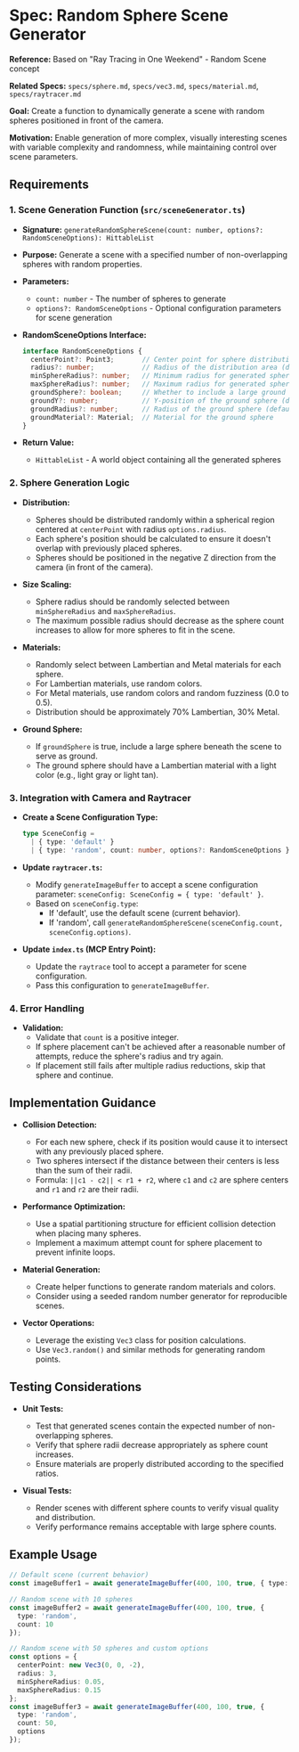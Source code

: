 # Spec: Random Sphere Scene Generator

**Reference:** Based on "Ray Tracing in One Weekend" - Random Scene concept

**Related Specs:** `specs/sphere.md`, `specs/vec3.md`, `specs/material.md`, `specs/raytracer.md`

**Goal:** Create a function to dynamically generate a scene with random spheres positioned in front of the camera.

**Motivation:** Enable generation of more complex, visually interesting scenes with variable complexity and randomness, while maintaining control over scene parameters.

## Requirements

### 1. Scene Generation Function (`src/sceneGenerator.ts`)

* **Signature:** `generateRandomSphereScene(count: number, options?: RandomSceneOptions): HittableList`
* **Purpose:** Generate a scene with a specified number of non-overlapping spheres with random properties.
* **Parameters:**
  * `count: number` - The number of spheres to generate
  * `options?: RandomSceneOptions` - Optional configuration parameters for scene generation

* **RandomSceneOptions Interface:**
  ```typescript
  interface RandomSceneOptions {
    centerPoint?: Point3;       // Center point for sphere distribution (default: 0,0,-1)
    radius?: number;            // Radius of the distribution area (default: 2)
    minSphereRadius?: number;   // Minimum radius for generated spheres (default: 0.05)
    maxSphereRadius?: number;   // Maximum radius for generated spheres (default: 0.2)
    groundSphere?: boolean;     // Whether to include a large ground sphere (default: true)
    groundY?: number;           // Y-position of the ground sphere (default: -1000)
    groundRadius?: number;      // Radius of the ground sphere (default: 1000)
    groundMaterial?: Material;  // Material for the ground sphere
  }
  ```

* **Return Value:**
  * `HittableList` - A world object containing all the generated spheres

### 2. Sphere Generation Logic

* **Distribution:**
  * Spheres should be distributed randomly within a spherical region centered at `centerPoint` with radius `options.radius`.
  * Each sphere's position should be calculated to ensure it doesn't overlap with previously placed spheres.
  * Spheres should be positioned in the negative Z direction from the camera (in front of the camera).

* **Size Scaling:**
  * Sphere radius should be randomly selected between `minSphereRadius` and `maxSphereRadius`.
  * The maximum possible radius should decrease as the sphere count increases to allow for more spheres to fit in the scene.

* **Materials:**
  * Randomly select between Lambertian and Metal materials for each sphere.
  * For Lambertian materials, use random colors.
  * For Metal materials, use random colors and random fuzziness (0.0 to 0.5).
  * Distribution should be approximately 70% Lambertian, 30% Metal.

* **Ground Sphere:**
  * If `groundSphere` is true, include a large sphere beneath the scene to serve as ground.
  * The ground sphere should have a Lambertian material with a light color (e.g., light gray or light tan).

### 3. Integration with Camera and Raytracer

* **Create a Scene Configuration Type:**
  ```typescript
  type SceneConfig = 
    | { type: 'default' }
    | { type: 'random', count: number, options?: RandomSceneOptions };
  ```

* **Update `raytracer.ts`:**
  * Modify `generateImageBuffer` to accept a scene configuration parameter: `sceneConfig: SceneConfig = { type: 'default' }`.
  * Based on `sceneConfig.type`:
    * If 'default', use the default scene (current behavior).
    * If 'random', call `generateRandomSphereScene(sceneConfig.count, sceneConfig.options)`.

* **Update `index.ts` (MCP Entry Point):**
  * Update the `raytrace` tool to accept a parameter for scene configuration.
  * Pass this configuration to `generateImageBuffer`.

### 4. Error Handling

* **Validation:**
  * Validate that `count` is a positive integer.
  * If sphere placement can't be achieved after a reasonable number of attempts, reduce the sphere's radius and try again.
  * If placement still fails after multiple radius reductions, skip that sphere and continue.

## Implementation Guidance

* **Collision Detection:**
  * For each new sphere, check if its position would cause it to intersect with any previously placed sphere.
  * Two spheres intersect if the distance between their centers is less than the sum of their radii.
  * Formula: `||c1 - c2|| < r1 + r2`, where `c1` and `c2` are sphere centers and `r1` and `r2` are their radii.

* **Performance Optimization:**
  * Use a spatial partitioning structure for efficient collision detection when placing many spheres.
  * Implement a maximum attempt count for sphere placement to prevent infinite loops.

* **Material Generation:**
  * Create helper functions to generate random materials and colors.
  * Consider using a seeded random number generator for reproducible scenes.

* **Vector Operations:**
  * Leverage the existing `Vec3` class for position calculations.
  * Use `Vec3.random()` and similar methods for generating random points.

## Testing Considerations

* **Unit Tests:**
  * Test that generated scenes contain the expected number of non-overlapping spheres.
  * Verify that sphere radii decrease appropriately as sphere count increases.
  * Ensure materials are properly distributed according to the specified ratios.

* **Visual Tests:**
  * Render scenes with different sphere counts to verify visual quality and distribution.
  * Verify performance remains acceptable with large sphere counts.

## Example Usage

```typescript
// Default scene (current behavior)
const imageBuffer1 = await generateImageBuffer(400, 100, true, { type: 'default' });

// Random scene with 10 spheres
const imageBuffer2 = await generateImageBuffer(400, 100, true, { 
  type: 'random', 
  count: 10 
});

// Random scene with 50 spheres and custom options
const options = {
  centerPoint: new Vec3(0, 0, -2),
  radius: 3,
  minSphereRadius: 0.05,
  maxSphereRadius: 0.15
};
const imageBuffer3 = await generateImageBuffer(400, 100, true, { 
  type: 'random', 
  count: 50, 
  options 
});
```
